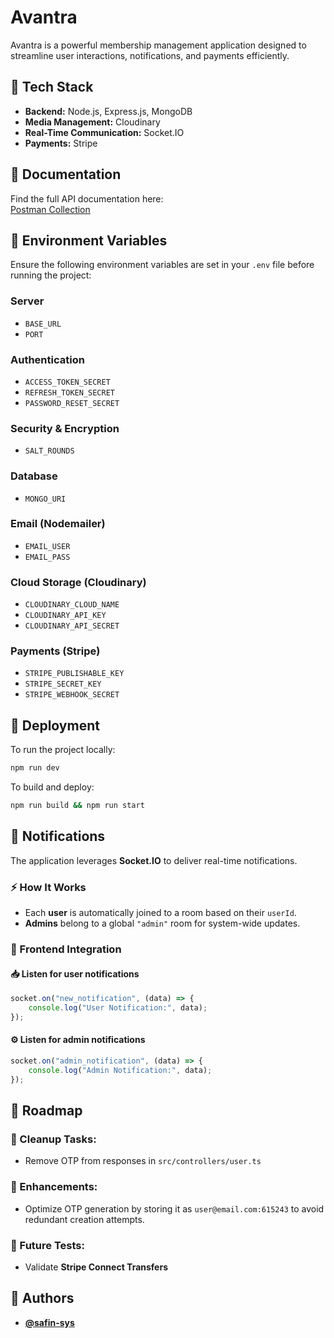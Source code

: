 # Avantra

Avantra is a powerful membership management application designed to streamline user interactions, notifications, and payments efficiently.

## 🚀 Tech Stack

- **Backend:** Node.js, Express.js, MongoDB
- **Media Management:** Cloudinary
- **Real-Time Communication:** Socket.IO
- **Payments:** Stripe

## 📖 Documentation

Find the full API documentation here:  
[Postman Collection](https://spark-tech-1674.postman.co/workspace/Spark-Tech-Workspace~3dc67139-acf2-4e3c-bea2-20bc71e1fb41/collection/41742263-78841f1a-37b3-493e-a2fc-a1c85c637a80?action=share&creator=41742263)

## 🔑 Environment Variables

Ensure the following environment variables are set in your `.env` file before running the project:

### Server
- `BASE_URL`
- `PORT`

### Authentication
- `ACCESS_TOKEN_SECRET`
- `REFRESH_TOKEN_SECRET`
- `PASSWORD_RESET_SECRET`

### Security & Encryption
- `SALT_ROUNDS`

### Database
- `MONGO_URI`

### Email (Nodemailer)
- `EMAIL_USER`
- `EMAIL_PASS`

### Cloud Storage (Cloudinary)
- `CLOUDINARY_CLOUD_NAME`
- `CLOUDINARY_API_KEY`
- `CLOUDINARY_API_SECRET`

### Payments (Stripe)
- `STRIPE_PUBLISHABLE_KEY`
- `STRIPE_SECRET_KEY`
- `STRIPE_WEBHOOK_SECRET`

## 🚀 Deployment

To run the project locally:

```bash
npm run dev
```

To build and deploy:

```bash
npm run build && npm run start
```

## 🔔 Notifications

The application leverages **Socket.IO** to deliver real-time notifications.

### ⚡ How It Works

- Each **user** is automatically joined to a room based on their `userId`.
- **Admins** belong to a global `"admin"` room for system-wide updates.

### 🎯 Frontend Integration

#### 📥 Listen for user notifications
```javascript
socket.on("new_notification", (data) => {
    console.log("User Notification:", data);
});
```

#### ⚙️ Listen for admin notifications
```javascript
socket.on("admin_notification", (data) => {
    console.log("Admin Notification:", data);
});
```

## 📌 Roadmap

### 🧹 Cleanup Tasks:
- Remove OTP from responses in `src/controllers/user.ts`

### 🚀 Enhancements:
- Optimize OTP generation by storing it as `user@email.com:615243` to avoid redundant creation attempts.

### 🔬 Future Tests:
- Validate **Stripe Connect Transfers**

## 👥 Authors

- **[@safin-sys](https://www.github.com/safin-sys)**
